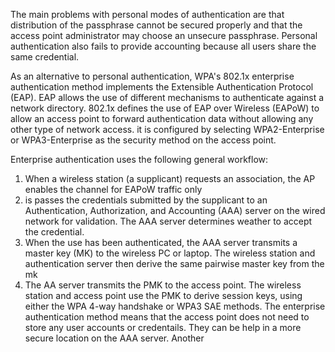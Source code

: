 The main problems with personal modes of authentication are that distribution of the passphrase cannot be secured properly and that the access point administrator may choose an unsecure passphrase. Personal authentication also fails to provide accounting because all users share the same credential.

As an alternative to personal authentication, WPA's 802.1x enterprise authentication method implements the Extensible Authentication Protocol (EAP). EAP allows the use of different mechanisms to authenticate against a network directory. 802.1x defines the use of EAP over Wireless (EAPoW) to allow an access point to forward authentication data without allowing any other type of network access. it is configured by selecting WPA2-Enterprise or WPA3-Enterprise as the security method on the access point.

Enterprise authentication uses the following general workflow:
1. When a wireless station (a supplicant) requests an association, the AP enables the channel for EAPoW traffic only
2. is passes the credentials submitted by the supplicant to an Authentication, Authorization, and Accounting (AAA) server on the wired network for validation. The AAA server determines weather to accept the credential.
3. When the use has been authenticated, the AAA server transmits a master key (MK) to the wireless PC or laptop. The wireless station and authentication server then derive the same pairwise master key from the mk 
4. The AA server transmits the PMK to the access point. The wireless station and access point use the PMK to derive session keys, using either the WPA 4-way handshake or WPA3 SAE methods. 
The enterprise authentication method means that the access point does not need to store any user accounts or credentails. They can be help in a more secure location on the AAA server. Another 
